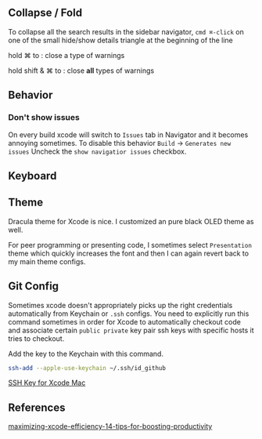 


## Collapse / Fold 

To collapse all the search results in the sidebar navigator, `cmd ⌘-click` on one of the small hide/show details triangle at the beginning of the line

hold ⌘ to : close a type of warnings

hold shift & ⌘ to : close **all** types of warnings

## Behavior

### Don't show issues
On every build xcode will switch to `Issues` tab in Navigator and it becomes annoying sometimes.
To disable this behavior 
`Build` -> `Generates new issues` 
Uncheck the `show navigatior issues` checkbox.


## Keyboard



## Theme

Dracula theme for Xcode is nice.
I customized an pure black OLED theme as well.

For peer programming or presenting code, I sometimes select `Presentation` theme which quickly increases the font and then I can again revert back to my main theme configs.

## Git Config

Sometimes xcode doesn't appropriately picks up the right credentials automatically from Keychain or `.ssh` configs.
You need to explicitly run this command sometimes in order for Xcode to automatically checkout code and associate certain `public private` key pair ssh keys with specific hosts it tries to checkout.

Add the key to the Keychain with this command.
```sh
ssh-add --apple-use-keychain ~/.ssh/id_github
```

[SSH Key for Xcode Mac](https://gist.github.com/brennanMKE/8e09593ca4064deab59da807077d8f53)

## References

[maximizing-xcode-efficiency-14-tips-for-boosting-productivity](https://blog.appcircle.io/article/maximizing-xcode-efficiency-14-tips-for-boosting-productivity)
